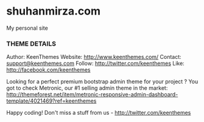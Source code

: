 # shuhanmirza.com
My personal site

### THEME DETAILS
Author: 		KeenThemes
Website: 		http://www.keenthemes.com/
Contact: 		support@keenthemes.com
Follow: 		http://twitter.com/keenthemes
Like: 			http://facebook.com/keenthemes

Looking for a perfect premium bootstrap admin theme for your project ? You got to check Metronic, our #1 selling admin theme in the market: 
http://themeforest.net/item/metronic-responsive-admin-dashboard-template/4021469?ref=keenthemes

Happy coding!  Don't miss a stuff from us - http://twitter.com/keenthemes